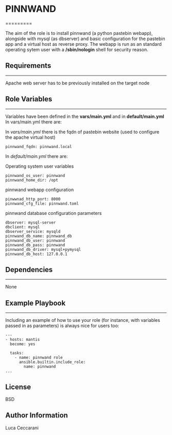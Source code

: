 # PINNWAND
=========

The aim of the role is to install pinnwand (a python pastebin webapp), alongside with mysql (as dbserver) and basic configuration for the pastebin app and a virtual host as reverse proxy. The webapp is run as an standard operating sytem user with a **/sbin/nologin** shell for security reason.

## Requirements
------------

Apache web server has to be previously installed on the target node

## Role Variables
--------------

Variables have been defined in the **vars/main.yml** and in **default/main.yml** In vars/main.yml there are:

In *vars/main.yml* there is the fqdn of pastebin website (used to configure the apache virtual host)

`pinnwand_fqdn: pinnwand.local`

In *default/main.yml* there are:

Operating system user variables
```
pinnwand_os_user: pinnwand
pinnwand_home_dir: /opt
```
pinnwand webapp configuration
```
pinwwnad_http_port: 8000
pinnwand_cfg_file: pinnwand.toml
```

pinnwand database configuration parameters
```
dbserver: mysql-server
dbclient: mysql
dbserver_service: mysqld
pinnwand_db_name: pinnwand_db
pinnwand_db_user: pinnwand
pinnwand_db_pass: pinnwand
pinnwand_db_driver: mysql+pymysql
pinnwand_db_host: 127.0.0.1
```

## Dependencies
------------

None

## Example Playbook
----------------

Including an example of how to use your role (for instance, with variables passed in as parameters) is always nice for users too:
```
---
- hosts: mantis
  become: yes

  tasks:
    - name: pinnwand role
      ansible.builtin.include_role:
        name: pinnwand
...
```

License
-------

BSD

Author Information
------------------

Luca Ceccarani

